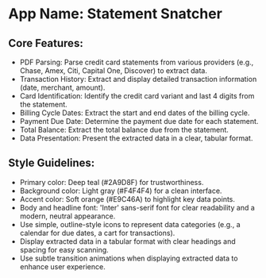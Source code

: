 # **App Name**: Statement Snatcher

## Core Features:

- PDF Parsing: Parse credit card statements from various providers (e.g., Chase, Amex, Citi, Capital One, Discover) to extract data.
- Transaction History: Extract and display detailed transaction information (date, merchant, amount).
- Card Identification: Identify the credit card variant and last 4 digits from the statement.
- Billing Cycle Dates: Extract the start and end dates of the billing cycle.
- Payment Due Date: Determine the payment due date for each statement.
- Total Balance: Extract the total balance due from the statement.
- Data Presentation: Present the extracted data in a clear, tabular format.

## Style Guidelines:

- Primary color: Deep teal (#2A9D8F) for trustworthiness.
- Background color: Light gray (#F4F4F4) for a clean interface.
- Accent color: Soft orange (#E9C46A) to highlight key data points.
- Body and headline font: 'Inter' sans-serif font for clear readability and a modern, neutral appearance.
- Use simple, outline-style icons to represent data categories (e.g., a calendar for due dates, a cart for transactions).
- Display extracted data in a tabular format with clear headings and spacing for easy scanning.
- Use subtle transition animations when displaying extracted data to enhance user experience.
